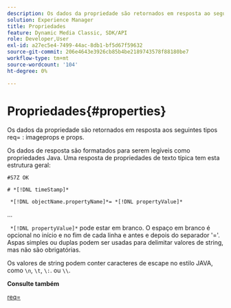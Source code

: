 ```yaml
---
description: Os dados da propriedade são retornados em resposta ao seguinte req= types imageprops e props.
solution: Experience Manager
title: Propriedades
feature: Dynamic Media Classic, SDK/API
role: Developer,User
exl-id: a27ec5e4-7499-44ac-8db1-bf5d67f59632
source-git-commit: 206e4643e3926cb85b4be2189743578f88180be7
workflow-type: tm+mt
source-wordcount: '104'
ht-degree: 0%

---
```


# Propriedades{#properties}

Os dados da propriedade são retornados em resposta aos seguintes tipos req= : imageprops e props.

Os dados de resposta são formatados para serem legíveis como propriedades Java. Uma resposta de propriedades de texto típica tem esta estrutura geral:

`#S7Z OK`

`# *[!DNL timeStamp]*`

` *[!DNL objectName.propertyName]*= *[!DNL propertyValue]*`

...

` *[!DNL propertyValue]*` pode estar em branco. O espaço em branco é opcional no início e no fim de cada linha e antes e depois do separador &#39;=&#39;. Aspas simples ou duplas podem ser usadas para delimitar valores de string, mas não são obrigatórias.

Os valores de string podem conter caracteres de escape no estilo JAVA, como `\n`, `\t`, `\:`. ou `\\`.

**Consulte também**

[req=](../../../../../ir-api/http-protocol/image-rendering-api-ref/c-ir-http-protocol-ref/c-ir-http-protocol-command-reference/r-ir-req.md#reference-792b1a663fb64261bd2de2a209b847fb)
